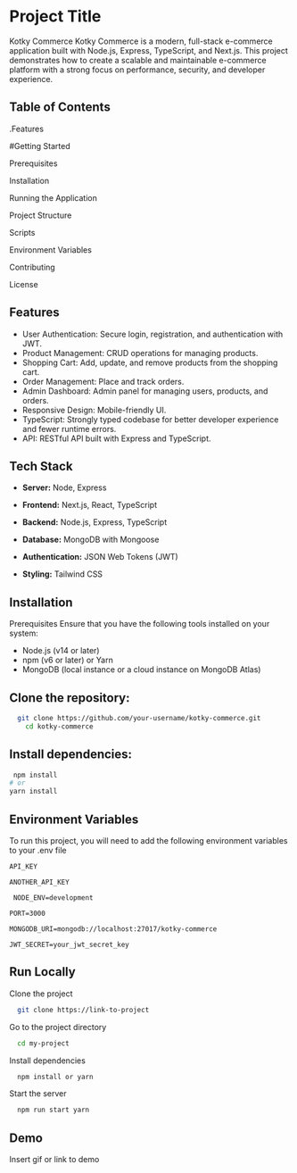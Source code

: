 
# Project Title

Kotky Commerce
Kotky Commerce is a modern, full-stack e-commerce application built with Node.js, Express, TypeScript, and Next.js. This project demonstrates how to create a scalable and maintainable e-commerce platform with a strong focus on performance, security, and developer experience.



## Table of Contents

.Features

#Getting Started

Prerequisites

Installation

Running the Application

Project Structure

Scripts

Environment Variables

Contributing

License


## Features

- User Authentication: Secure login, registration, and authentication with JWT.
- Product Management: CRUD operations for managing products.
- Shopping Cart: Add, update, and remove products from the shopping cart.
- Order Management: Place and track orders.
- Admin Dashboard: Admin panel for managing users, products, and orders.
- Responsive Design: Mobile-friendly UI.
- TypeScript: Strongly typed codebase for better developer experience and fewer runtime errors.
- API: RESTful API built with Express and TypeScript.


## Tech Stack



- **Server:** Node, Express

- **Frontend:** Next.js, React, TypeScript

- **Backend:** Node.js, Express, TypeScript

- **Database:** MongoDB with Mongoose

- **Authentication:** JSON Web Tokens (JWT)

- **Styling:** Tailwind CSS


## Installation



Prerequisites
Ensure that you have the following tools installed on your system:

- Node.js (v14 or later)
- npm (v6 or later) or Yarn
- MongoDB (local instance or a cloud instance on MongoDB Atlas)


## Clone the repository:

```bash
  git clone https://github.com/your-username/kotky-commerce.git
    cd kotky-commerce
```
## Install dependencies:

 ```bash
  npm install
# or
yarn install
```
## Environment Variables

To run this project, you will need to add the following environment variables to your .env file

`API_KEY`

`ANOTHER_API_KEY`

` NODE_ENV=development`

`PORT=3000`

`MONGODB_URI=mongodb://localhost:27017/kotky-commerce`

`JWT_SECRET=your_jwt_secret_key`



## Run Locally

Clone the project

```bash
  git clone https://link-to-project
```

Go to the project directory

```bash
  cd my-project
```

Install dependencies

```bash
  npm install or yarn 
```

Start the server

```bash
  npm run start yarn 
```


## Demo

Insert gif or link to demo



